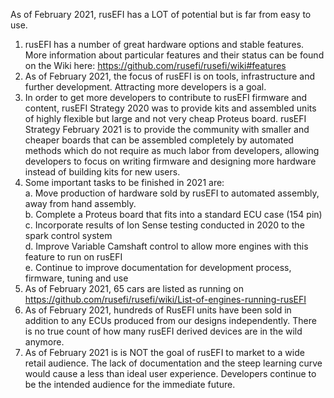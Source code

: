 As of February 2021, rusEFI has a LOT of potential but is far from easy to use.
1) rusEFI has a number of great hardware options and stable features. More information about particular features and their status can be found on the Wiki here:
https://github.com/rusefi/rusefi/wiki#features
2) As of February 2021, the focus of rusEFI is on tools, infrastructure and further development.  Attracting more developers is a goal.
3) In order to get more developers to contribute to rusEFI firmware and content, rusEFI Strategy 2020  was to provide kits and assembled units of highly flexible but large and not very cheap Proteus board.  rusEFI Strategy February 2021 is to provide the community with smaller and cheaper boards that can be assembled completely by automated methods which do not require as much labor from developers, allowing developers to focus on writing firmware and designing more hardware instead of building kits for new users.
5)   Some important tasks to be finished in 2021 are:<br>
     a. Move production of hardware sold by rusEFI to automated assembly, away from hand assembly.<br>
     b. Complete a Proteus board that fits into a standard ECU case (154 pin)<br>
     c. Incorporate results of Ion Sense testing conducted in 2020 to the spark control system<br>
     d. Improve Variable Camshaft control to allow more engines with this feature to run on rusEFI<br>
     e. Continue to improve documentation for development process, firmware, tuning and use<br>
4)  As of February 2021, 65 cars are listed as running on  https://github.com/rusefi/rusefi/wiki/List-of-engines-running-rusEFI
5)  As of February 2021, hundreds of RusEFI units have been sold in addition to any ECUs produced from our designs independently.   There is no true count of how many rusEFI derived devices are in the wild anymore.
6) As of February 2021  is is NOT the goal of rusEFI to market to a wide retail audience. The lack of documentation and the steep learning curve would cause a less than ideal user experience.  Developers continue to be the intended audience for the immediate future.
